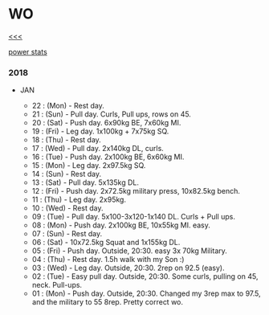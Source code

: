 
WO
======

[<<<](https://github.com/ttltrk/0con/blob/master/README.MD)

[power stats](https://github.com/ttltrk/ELSE/blob/master/PWR/PWR_STS.MD)

### 2018

  * JAN
  
    * 22 : (Mon) - Rest day.
    * 21 : (Sun) - Pull day. Curls, Pull ups, rows on 45.
    * 20 : (Sat) - Push day. 6x90kg BE, 7x60kg MI.
    * 19 : (Fri) - Leg day. 1x100kg + 7x75kg SQ.
    * 18 : (Thu) - Rest day.
    * 17 : (Wed) - Pull day. 2x140kg DL, curls. 
    * 16 : (Tue) - Push day. 2x100kg BE, 6x60kg MI.
    * 15 : (Mon) - Leg day. 2x97.5kg SQ.
    * 14 : (Sun) - Rest day.
    * 13 : (Sat) - Pull day. 5x135kg DL.
    * 12 : (Fri) - Push day. 2x72.5kg military press, 10x82.5kg bench.
    * 11 : (Thu) - Leg day. 2x95kg. 
    * 10 : (Wed) - Rest day.
    * 09 : (Tue) - Pull day. 5x100-3x120-1x140 DL. Curls + Pull ups.
    * 08 : (Mon) - Push day. 2x100kg BE, 10x55kg MI. easy. 
    * 07 : (Sun) - Rest day.
    * 06 : (Sat) - 10x72.5kg Squat and 1x155kg DL.
    * 05 : (Fri) - Push day. Outside, 20:30. easy 3x 70kg Military.
    * 04 : (Thu) - Rest day. 1.5h walk with my Son :)
    * 03 : (Wed) - Leg day. Outside, 20:30. 2rep on 92.5 (easy).
    * 02 : (Tue) - Easy pull day. Outside, 20:30. Some curls, pulling on 45, neck. Pull-ups.
    * 01 : (Mon) - Push day. Outside, 20:30. Changed my 3rep max to 97.5, and the military to 55 8rep. Pretty correct wo.

